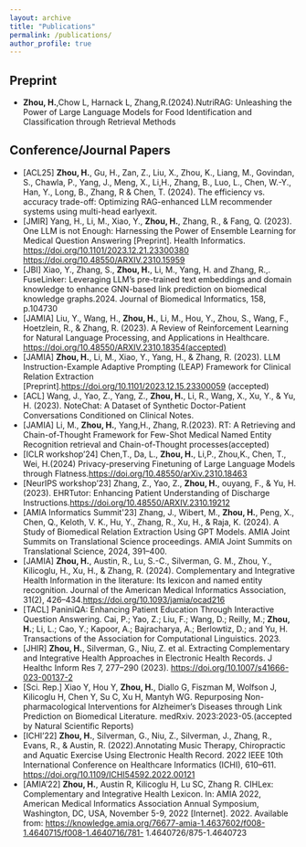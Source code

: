 ```yaml
---
layout: archive
title: "Publications"
permalink: /publications/
author_profile: true
---
```


Preprint
--------
* **Zhou, H.**,Chow L, Harnack L, Zhang,R.(2024).NutriRAG: Unleashing the Power of Large Language Models for Food Identification and Classification through Retrieval Methods






Conference/Journal Papers
--------
*  [ACL25] **Zhou, H.**, Gu, H., Zan, Z., Liu, X., Zhou, K., Liang, M., Govindan, S., Chawla, P., Yang, J., Meng, X., Li,H., Zhang, B., Luo, L., Chen, W.-Y., Han, Y., Long, B., Zhang, R & Chen, T. (2024). The efficiency vs. accuracy trade-off: Optimizing RAG-enhanced LLM recommender systems using multi-head earlyexit.
* [JMIR] Yang, H., Li, M., Xiao, Y., **Zhou, H.**, Zhang, R., & Fang, Q. (2023). One LLM is not Enough: Harnessing the Power of Ensemble Learning for Medical Question Answering [Preprint]. Health Informatics. https://doi.org/10.1101/2023.12.21.23300380 
https://doi.org/10.48550/ARXIV.2310.15959
*  [JBI] Xiao, Y., Zhang, S., **Zhou, H.**, Li, M., Yang, H. and Zhang, R.,. FuseLinker: Leveraging LLM’s pre-trained text embeddings and domain knowledge to enhance GNN-based link prediction on biomedical knowledge graphs.2024. Journal of Biomedical Informatics, 158, p.104730
*  [JAMIA] Liu, Y., Wang, H., **Zhou, H.**, Li, M., Hou, Y., Zhou, S., Wang, F., Hoetzlein, R., & Zhang, R. (2023). A Review of Reinforcement Learning for Natural Language Processing, and Applications in Healthcare. https://doi.org/10.48550/ARXIV.2310.18354(accepted)
*  [JAMIA] **Zhou, H.**, Li, M., Xiao, Y., Yang, H., & Zhang, R. (2023). LLM Instruction-Example Adaptive Prompting (LEAP) Framework for Clinical Relation Extraction [Preprint].https://doi.org/10.1101/2023.12.15.23300059 (accepted)
*   [ACL] Wang, J., Yao, Z., Yang, Z., **Zhou, H.**, Li, R., Wang, X., Xu, Y., & Yu, H. (2023). NoteChat: A Dataset of Synthetic Doctor-Patient Conversations Conditioned on Clinical Notes.
*  [JAMIA] Li, M., **Zhou, H.**, Yang,H., Zhang, R.(2023). RT: A Retrieving and Chain-of-Thought Framework for Few-Shot Medical Named Entity Recognition
retrieval and Chain-of-Thought processes(accepted)
* [ICLR workshop’24] Chen,T., Da, L., **Zhou, H.**, Li,P., Zhou,K., Chen, T., Wei, H.(2024) Privacy-preserving Finetuning of Large Language Models through Flatness.https://doi.org/10.48550/arXiv.2310.18463 
* [NeurIPS workshop’23] Zhang, Z., Yao, Z., **Zhou, H.**, ouyang, F., & Yu, H. (2023). EHRTutor: Enhancing Patient Understanding of Discharge Instructions.https://doi.org/10.48550/ARXIV.2310.19212
* [AMIA Informatics Summit'23] Zhang, J., Wibert, M., **Zhou, H.**, Peng, X., Chen, Q., Keloth, V. K., Hu, Y., Zhang, R., Xu, H., & Raja, K. (2024). A Study of Biomedical Relation Extraction Using GPT Models. AMIA Joint Summits on Translational Science proceedings. AMIA Joint Summits on Translational Science, 2024, 391–400.
* [JAMIA] **Zhou, H.**, Austin, R., Lu, S.-C., Silverman, G. M., Zhou, Y., Kilicoglu, H., Xu, H., & Zhang, R. (2024). Complementary and Integrative Health Information in the literature: Its lexicon and named entity recognition. Journal of the American Medical Informatics Association, 31(2), 426–434.https://doi.org/10.1093/jamia/ocad216
* [TACL] PaniniQA: Enhancing Patient Education Through Interactive Question Answering. Cai, P.; Yao, Z.; Liu, F.; Wang, D.; Reilly, M.; **Zhou, H.**; Li, L.; Cao, Y.; Kapoor, A.; Bajracharya, A.; Berlowtiz, D.; and Yu, H. Transactions of the Association for Computational Linguistics. 2023.
* [JHIR] **Zhou, H.**, Silverman, G., Niu, Z. et al. Extracting Complementary and Integrative Health Approaches in Electronic Health Records. J Healthc Inform Res 7, 277–290 (2023).
https://doi.org/10.1007/s41666-023-00137-2
* [Sci. Rep.] Xiao Y, Hou Y, **Zhou, H.**, Diallo G, Fiszman M, Wolfson J, Kilicoglu H, Chen Y, Su C, Xu H, Mantyh WG. Repurposing Non-pharmacological Interventions for Alzheimer’s Diseases through Link Prediction on Biomedical Literature. medRxiv. 2023:2023-05.(accepted by Natural Scientific Reports)
* [ICHI’22] **Zhou, H.**, Silverman, G., Niu, Z., Silverman, J., Zhang, R., Evans, R., & Austin, R. (2022).Annotating Music Therapy, Chiropractic and Aquatic Exercise Using Electronic Health Record. 2022 IEEE 10th International Conference on Healthcare Informatics (ICHI), 610–611. https://doi.org/10.1109/ICHI54592.2022.00121
* [AMIA’22] **Zhou, H.**, Austin R, Kilicoglu H, Lu SC, Zhang R. CIHLex: Complementary and Integrative Health Lexicon. In: AMIA 2022, American Medical Informatics Association Annual Symposium, Washington, DC, USA, November 5-9, 2022 [Internet]. 2022. Available from: https://knowledge.amia.org/76677-amia-1.4637602/f008-1.4640715/f008-1.4640716/781-
1.4640726/875-1.4640723

